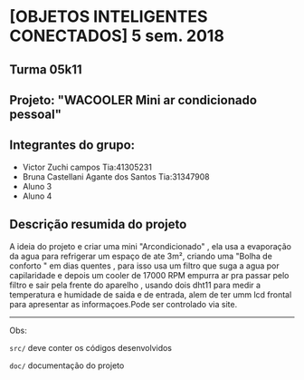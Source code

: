 # [OBJETOS INTELIGENTES CONECTADOS] 5 sem. 2018

## Turma 05k11
## Projeto: "WACOOLER Mini ar condicionado pessoal"
## Integrantes do grupo:

* Victor Zuchi campos Tia:41305231
* Bruna Castellani Agante dos Santos Tia:31347908
* Aluno 3
* Aluno 4

## Descrição resumida do projeto

A ideia do projeto e criar uma mini "Arcondicionado" , ela usa a evaporação da agua para refrigerar um espaço de ate 3m², criando uma "Bolha de conforto " em dias quentes , para isso usa um filtro que suga a agua por capilaridade e depois um cooler de 17000 RPM empurra ar pra passar pelo filtro e sair pela frente do aparelho , usando dois dht11 para medir a temperatura e humidade de saida e de entrada, alem de ter umm lcd frontal para apresentar as informaçoes.Pode ser controlado via site.

_______________________________________
Obs:

`src/` deve conter os códigos desenvolvidos

`doc/` documentação do projeto
